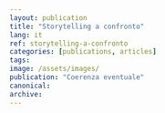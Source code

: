 ```yaml
---
layout: publication
title: "Storytelling a confronto"
lang: it
ref: storytelling-a-confronto
categories: [publications, articles]
tags:
image: /assets/images/
publication: "Coerenza eventuale"
canonical:
archive:
---
```

